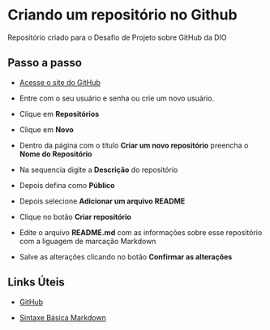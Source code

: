 # Criando um repositório no Github
Repositório criado para o Desafio de Projeto sobre GitHub da DIO
## Passo a passo
 - [Acesse o site do GitHub](https://github.com/login)
 
 - Entre com o seu usuário e senha ou crie um novo usuário.
 
 - Clique em **Repositórios**
 
 - Clique em **Novo**
 
 - Dentro da página com o título **Criar um novo repositório** preencha o **Nome do Repositório**
 
 - Na sequencia digite a **Descrição** do repositório
 
 - Depois defina como **Público**
 
 - Depois selecione **Adicionar um arquivo README**
 
 - Clique no botão **Criar repositório**
 
  - Edite o arquivo **README.md** com as informações sobre esse repositório com a liguagem de marcação Markdown
  
  - Salve as alterações clicando no botão **Confirmar as alterações**
 
 ## Links Úteis
  - [GitHub](https://github.com/)
 
 - [Sintaxe Básica Markdown](https://www.markdownguide.org/basic-syntax/)
 
 
 
  
 
 

